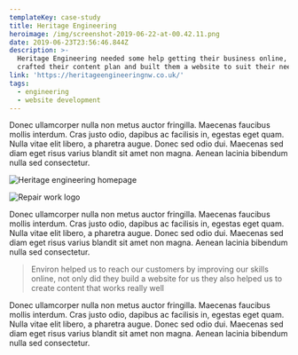 ```yaml
---
templateKey: case-study
title: Heritage Engineering
heroimage: /img/screenshot-2019-06-22-at-00.42.11.png
date: 2019-06-23T23:56:46.844Z
description: >-
  Heritage Engineering needed some help getting their business online, we
  crafted their content plan and built them a website to suit their needs. 
link: 'https://heritageengineeringnw.co.uk/'
tags:
  - engineering
  - website development
---
```

Donec ullamcorper nulla non metus auctor fringilla. Maecenas faucibus mollis interdum. Cras justo odio, dapibus ac facilisis in, egestas eget quam. Nulla vitae elit libero, a pharetra augue. Donec sed odio dui. Maecenas sed diam eget risus varius blandit sit amet non magna. Aenean lacinia bibendum nulla sed consectetur.

![Heritage engineering homepage](/img/screenshot-2019-06-24-at-00.55.07.png)

![Repair work logo](/img/screenshot-2019-06-24-at-00.55.28.png)

Donec ullamcorper nulla non metus auctor fringilla. Maecenas faucibus mollis interdum. Cras justo odio, dapibus ac facilisis in, egestas eget quam. Nulla vitae elit libero, a pharetra augue. Donec sed odio dui. Maecenas sed diam eget risus varius blandit sit amet non magna. Aenean lacinia bibendum nulla sed consectetur.

> Environ helped us to reach our customers by improving our skills online, not only did they build a website for us they also helped us to create content that works really well

Donec ullamcorper nulla non metus auctor fringilla. Maecenas faucibus mollis interdum. Cras justo odio, dapibus ac facilisis in, egestas eget quam. Nulla vitae elit libero, a pharetra augue. Donec sed odio dui. Maecenas sed diam eget risus varius blandit sit amet non magna. Aenean lacinia bibendum nulla sed consectetur.
